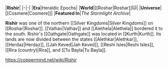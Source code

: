 |**Rishir**|
|-|-|
|**Era**|Heraldic Epochs|
|**World**|[[Roshar\|Roshar]]🐱︎|
|**Universe**|[[Cosmere\|Cosmere]]|
|**Featured In**|*The Stormlight Archive*|

**Rishir** was one of the northern [[Silver Kingdoms\|Silver Kingdoms]] on [[Roshar\|Roshar]]. [[Valhav\|Valhav]] and [[Alethela\|Alethela]] bordered it to the south. Rishir's [[Oathgate\|Oathgate]] was located in [[Kurth\|Kurth]].
Its lands are now divided between the states [[Alethkar\|Alethkar]], [[Herdaz\|Herdaz]], [[Jah Keved\|Jah Keved]], [[Reshi Isles\|Reshi Isles]], [[Rira (country)\|Rira]], and [[Tu Bayla\|Tu Bayla]].



https://coppermind.net/wiki/Rishir